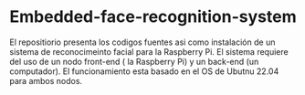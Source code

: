# Embedded-face-recognition-system
El repositiorio presenta los codigos fuentes asi como instalación de un sistema de reconocimeinto facial para la Raspberry Pi. El sistema requiere del uso de un nodo front-end ( la Raspberry Pi) y un back-end (un computador). El funcionamiento esta basado en el OS de Ubutnu 22.04 para ambos nodos.
